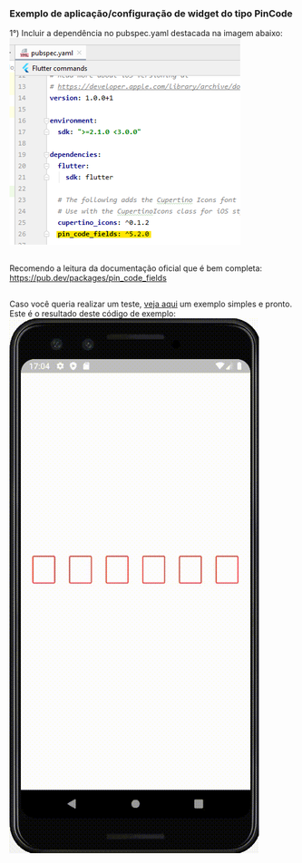 ### Exemplo de aplicação/configuração de widget do tipo PinCode

1°) Incluir a dependência no pubspec.yaml destacada na imagem abaixo:  
![](https://github.com/SabrinaKaren/flutter-helper/blob/master/pin-code-widget/assets/01_dependency.png)
##

Recomendo a leitura da documentação oficial que é bem completa: https://pub.dev/packages/pin_code_fields
##

Caso você queria realizar um teste, [veja aqui](/pin-code-widget/main.dart) um exemplo simples e pronto.  
Este é o resultado deste código de exemplo:  
![](https://github.com/SabrinaKaren/flutter-helper/blob/master/pin-code-widget/assets/02_simulation.gif)

